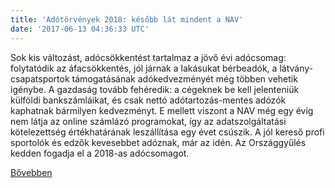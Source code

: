 ```yaml
---
title: 'Adótörvények 2018: később lát mindent a NAV'
date: '2017-06-13 04:36:33 UTC'
---
```


Sok kis változást, adócsökkentést tartalmaz a jövő évi adócsomag: folytatódik az áfacsökkentés, jól járnak a lakásukat bérbeadók, a látvány-csapatsportok támogatásának adókedvezményét még többen vehetik igénybe. A gazdaság tovább fehéredik: a cégeknek be kell jelenteniük külföldi bankszámláikat, és csak nettó adótartozás-mentes adózók kaphatnak bármilyen kedvezményt. E mellett viszont a NAV még egy évig nem látja az online számlázó programokat, így az adatszolgáltatási kötelezettség értékhatárának leszállítása egy évet csúszik. A jól kereső profi sportolók és edzők kevesebbet adóznak, már az idén. Az Országgyűlés kedden fogadja el a 2018-as adócsomagot.


[Bővebben](http://ift.tt/2rkZhjG)
